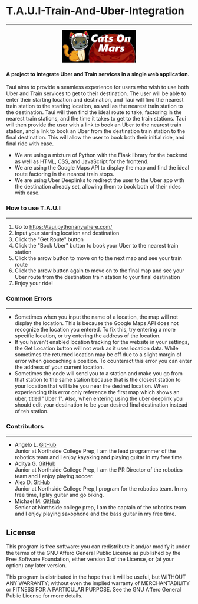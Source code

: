 # T.A.U.I-Train-And-Uber-Integration
___
<div style="text-align: center;">
    <img src="cats_on_mars.png" width="200" />
</div>

#### A project to integrate Uber and Train services in a single web application.
Taui aims to provide a seamless experience for users who wish to use both Uber and Train services to get to their destination. The user will be able to enter their starting location and destination, and Taui will find the nearest train station to the starting location, as well as the nearest train station to the destination. Taui will then find the ideal route to take, factoring in the nearest train stations, and the time it takes to get to the train stations. Taui will then provide the user with a link to book an Uber to the nearest train station, and a link to book an Uber from the destination train station to the final destination. This will allow the user to book both their initial ride, and final ride with ease. 


* We are using a mixture of Python with the Flask library for the backend as well as HTML, CSS, and JavaScript for the frontend.
* We are using the Google Maps API to display the map and find the ideal route factoring in the nearest train stops.
* We are using Uber Deeplinks to redirect the user to the Uber app with the destination already set, allowing them to book both of their rides with ease.

### How to use T.A.U.I

---
1. Go to https://taui.pythonanywhere.com/
2. Input your starting location and destination
3. Click the "Get Route" button
4. Click the "Book Uber" button to book your Uber to the nearest train station
5. Click the arrow button to move on to the next map and see your train route
6. Click the arrow button again to move on to the final map and see your Uber route from the destination train station to your final destination
7. Enjoy your ride!

### Common Errors

---
* Sometimes when you input the name of a location, the map will not display the location. 
This is because the Google Maps API does not recognize the location you entered. 
To fix this, try entering a more specific location, or try entering the address of the location.
* If you haven't enabled location tracking for the website in your settings, the Get Location button will not work as it uses location data.
While sometimes the returned location may be off due to a slight margin of error when geocaching a position. 
To counteract this error you can enter the address of your current location.
* Sometimes the code will send you to a station and make you go from that station to the same station because that is the closest station to your location that will take you near the desired location. 
When experiencing this error only reference the first map which shows an uber, titled "Uber 1". Also, when entering using the uber deeplink you should edit your destination to be your desired final destination instead of teh station.
### Contributors

---
* Angelo L. [GitHub](https://github.com/SatisfiedSushi)  
Junior at Northside College Prep, I am the lead programmer of the robotics team and I enjoy kayaking and playing guitar in my free time.
* Aditya G. [GitHub](https://github.com/agaur12)  
Junior at Northside College Prep, I am the PR Director of the robotics team and I enjoy playing soccer.
* Alex D. [GitHub](https://github.com/AlexD2112)  
Junior at Northside College Prep,I program for the robotics team. In my free time, I play guitar and go biking. 
* Michael M. [GitHub](https://github.com/ThatOneGuy631)  
Senior at Northside college prep, I am the captain of the robotics team
and I enjoy playing saxophone and the bass guitar in my free time.

## License
This program is free software: you can redistribute it and/or modify
it under the terms of the GNU Affero General Public License as published
by the Free Software Foundation, either version 3 of the License, or
(at your option) any later version.

This program is distributed in the hope that it will be useful,
but WITHOUT ANY WARRANTY; without even the implied warranty of
MERCHANTABILITY or FITNESS FOR A PARTICULAR PURPOSE.  See the
GNU Affero General Public License for more details.